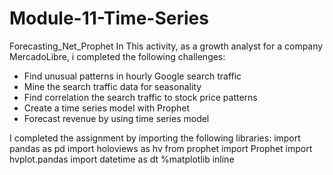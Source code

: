 # Module-11-Time-Series
Forecasting_Net_Prophet
In This activity, as a growth analyst for a company MercadoLibre, i completed the following challenges:
- Find unusual patterns in hourly Google search traffic
- Mine the search traffic data for seasonality
- Find correlation the search traffic to stock price patterns
- Create a time series model with Prophet
- Forecast revenue by using time series model 

I completed the assignment by importing the following libraries:
import pandas as pd
import holoviews as hv
from prophet import Prophet
import hvplot.pandas
import datetime as dt
%matplotlib inline
